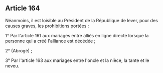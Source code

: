 Article 164
----
Néanmoins, il est loisible au Président de la République de lever, pour des
causes graves, les prohibitions portées :

1° Par l'article 161 aux mariages entre alliés en ligne directe lorsque la
personne qui a créé l'alliance est décédée ;

2° (Abrogé) ;

3° Par l'article 163 aux mariages entre l'oncle et la nièce, la tante et le
neveu.
